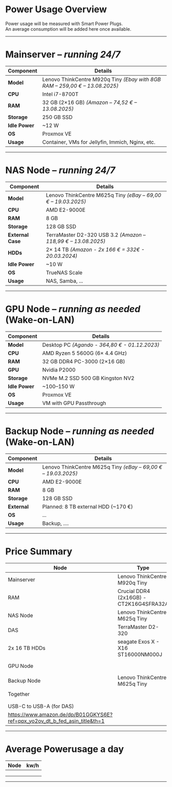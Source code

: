 # Power Usage Overview
Power usage will be measured with Smart Power Plugs.  
An average consumption will be added here once available.

---

# **Mainserver** – *running 24/7*
| Component       | Details                                                                     |
|-----------------|-----------------------------------------------------------------------------|
| **Model**       | Lenovo ThinkCentre M920q Tiny *(Ebay with 8GB RAM – 259,00 € – 13.08.2025)* |
| **CPU**         | Intel i7-8700T                                                              |
| **RAM**         | 32 GB (2×16 GB) *(Amazon – 74,52 € – 13.08.2025)*                           |
| **Storage**     | 250 GB SSD                                                                  |
| **Idle Power**  | ~12 W                                                                       |
| **OS**          | Proxmox VE                                                                  |
| **Usage**       | Container, VMs for Jellyfin, Immich, Nginx, etc.                            |

---

# **NAS Node** – *running 24/7*
| Component         | Details                                                               |
|-------------------|-----------------------------------------------------------------------|
| **Model**         | Lenovo ThinkCentre M625q Tiny *(eBay – 69,00 € – 19.03.2025)*         |
| **CPU**           | AMD E2-9000E                                                          |
| **RAM**           | 8 GB                                                                  |
| **Storage**       | 128 GB SSD                                                            |
| **External Case** | TerraMaster D2-320 USB 3.2 *(Amazon – 118,99 € – 13.08.2025)*         |
| **HDDs**          | 2× 14 TB *(Amazon - 2x 166 € = 332€ - 20.03.2024)*                    |
| **Idle Power**    | ~10 W                                                                 |
| **OS**            | TrueNAS Scale                                                         |
| **Usage**         | NAS, Samba, ...                                                       |

---

# **GPU Node** – *running as needed* (Wake-on-LAN)
| Component       | Details                                                                 |
|-----------------|-------------------------------------------------------------------------|
| **Model**       | Desktop PC *(Agando - 364,80 € - 01.12.2023)*                           |
| **CPU**         | AMD Ryzen 5 5600G (6× 4.4 GHz)                                          |
| **RAM**         | 32 GB DDR4 PC-3000 (2×16 GB)                                            |
| **GPU**         | Nvidia P2000                                                            |
| **Storage**     | NVMe M.2 SSD 500 GB Kingston NV2                                        |
| **Idle Power**  | ~100–150 W                                                              |
| **OS**          | Proxmox VE                                                              |
| **Usage**       | VM with GPU Passthrough                                                 |

---

# **Backup Node** – *running as needed* (Wake-on-LAN)
| Component       | Details                                                                 |
|-----------------|-------------------------------------------------------------------------|
| **Model**       | Lenovo ThinkCentre M625q Tiny *(eBay – 69,00 € – 19.03.2025)*           |
| **CPU**         | AMD E2-9000E                                                            |
| **RAM**         | 8 GB                                                                    |
| **Storage**     | 128 GB SSD                                                              |
| **External**    | Planned: 8 TB external HDD (~170 €)                                     |
| **OS**          | ...                                                                     |
| **Usage**       | Backup, ....                                                            |

---


# **Price Summary**
| Node                  | Type                                      | Price             |
|-----------------------|-------------------------------------------|-------------------|
| Mainserver            | Lenovo ThinkCentre M920q Tiny             | 259,00 €          |
| RAM                   | Crucial DDR4 (2x16GB) - CT2K16G4SFRA32A   | 74,52 €           |
| NAS Node              | Lenovo ThinkCentre M625q Tiny             | 69,00 €           |
| DAS                   | TerraMaster D2-320                        | 118,99 €          |
| 2x 16 TB HDDs         | seagate Exos X - X16 ST16000NM000J        | 332,00 €          |
| GPU Node              |                                           | 364,80 €          |
| Backup Node           | Lenovo ThinkCentre M625q Tiny             | 69,00 €           |
|                       |                                           |                   |
| Together              |                                           | 1.288,31          |
||||
||||
|USB-C to USB-A (for DAS) || 8,99 €          |
|https://www.amazon.de/dp/B01GGKYS6E?ref=ppx_yo2ov_dt_b_fed_asin_title&th=1 || |

---

# **Average Powerusage a day**
| Node                  | kw/h              |
|-----------------------|-------------------|
|||
|||
|||


---

